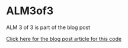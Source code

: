 # ALM3of3
ALM 3 of 3 is part of the blog post

[Click here for the blog post article for this code](https://pankajsurti.com/2022/04/15/application-lifecycle-management-alm-for-power-platform-pp-3-of-3/)
